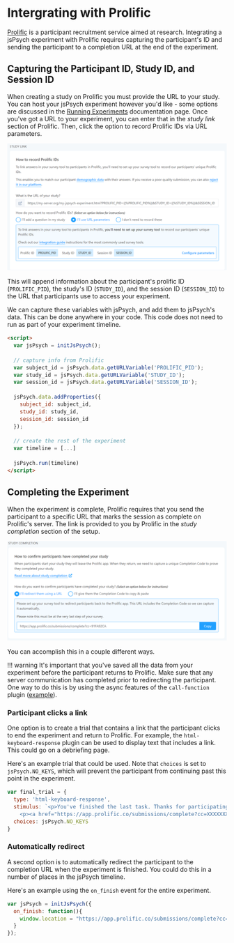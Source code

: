 # Intergrating with Prolific

[Prolific](https://www.prolific.co/?ref=5JCXZPVU) is a participant recruitment service aimed at research. Integrating a jsPsych experiment with Prolific requires capturing the participant's ID and sending the participant to a completion URL at the end of the experiment.

## Capturing the Participant ID, Study ID, and Session ID

When creating a study on Prolific you must provide the URL to your study. You can host your jsPsych experiment however you'd like - some options are discussed in the [Running Experiments](/overview/running-experiments/#hosting-the-experiment-and-saving-the-data) documentation page. Once you've got a URL to your experiment, you can enter that in the *study link* section of Prolific. Then, click the option to record Prolific IDs via URL parameters.

![Prolific screenshot](/img/prolific-study-link.png)

This will append information about the participant's prolific ID (`PROLIFIC_PID`), the study's ID (`STUDY_ID`), and the session ID (`SESSION_ID`) to the URL that participants use to access your experiment. 

We can capture these variables with jsPsych, and add them to jsPsych's data. This can be done anywhere in your code. This code does not need to run as part of your experiment timeline.

```html
<script>
  var jsPsych = initJsPsych();

  // capture info from Prolific
  var subject_id = jsPsych.data.getURLVariable('PROLIFIC_PID');
  var study_id = jsPsych.data.getURLVariable('STUDY_ID');
  var session_id = jsPsych.data.getURLVariable('SESSION_ID');

  jsPsych.data.addProperties({
    subject_id: subject_id,
    study_id: study_id,
    session_id: session_id
  });

  // create the rest of the experiment
  var timeline = [...]

  jsPsych.run(timeline)
</script>
```

## Completing the Experiment

When the experiment is complete, Prolific requires that you send the participant to a specific URL that marks the session as complete on Prolific's server. The link is provided to you by Prolific in the *study completion* section of the setup.

![Prolific Study Completion Screenshot](/img/prolific-study-completion.png)

You can accomplish this in a couple different ways.

!!! warning
    It's important that you've saved all the data from your experiment before the participant returns to Prolific. Make sure that any server communication has completed prior to redirecting the participant. One way to do this is by using the async features of the `call-function` plugin ([example](/plugins/jspsych-call-function/#async-function-call)).

### Participant clicks a link

One option is to create a trial that contains a link that the participant clicks to end the experiment and return to Prolific. For example, the `html-keyboard-response` plugin can be used to display text that includes a link. This could go on a debriefing page.

Here's an example trial that could be used. Note that `choices` is set to `jsPsych.NO_KEYS`, which will prevent the participant from continuing past this point in the experiment.

```js
var final_trial = {
  type: 'html-keyboard-response',
  stimulus: `<p>You've finished the last task. Thanks for participating!</p>
    <p><a href="https://app.prolific.co/submissions/complete?cc=XXXXXXX">Click here to return to Prolific and complete the study</a>.</p>`,
  choices: jsPsych.NO_KEYS
}
```

### Automatically redirect

A second option is to automatically redirect the participant to the completion URL when the experiment is finished. You could do this in a number of places in the jsPsych timeline.

Here's an example using the `on_finish` event for the entire experiment.

```js
var jsPsych = initJsPsych({
  on_finish: function(){
    window.location = "https://app.prolific.co/submissions/complete?cc=XXXXXXX"
  }
});
```


